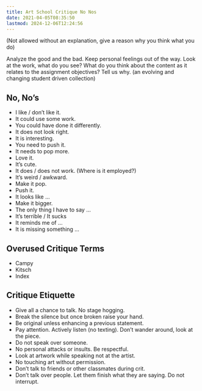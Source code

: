 ```yaml
---
title: Art School Critique No Nos
date: 2021-04-05T08:35:50
lastmod: 2024-12-06T12:24:56
---
```


(Not allowed without an explanation, give a reason why you think what you do)

Analyze the good and the bad. Keep personal feelings out of the way. Look at the work, what do you see? What do you think about the content as it relates to the assignment objectives? Tell us why. (an evolving and changing student driven collection)

## No, No’s

- I like / don’t like it.
- It could use some work.
- You could have done it differently.
- It does not look right.
- It is interesting.
- You need to push it.
- It needs to pop more.
- Love it.
- It’s cute.
- It does / does not work. (Where is it employed?)
- It’s weird / awkward.
- Make it pop.
- Push it.
- It looks like ...
- Make it bigger.
- The only thing I have to say ...
- It’s terrible / It sucks
- It reminds me of …
- It is missing something …

## Overused Critique Terms

- Campy
- Kitsch
- Index

## Critique Etiquette

- Give all a chance to talk. No stage hogging.
- Break the silence but once broken raise your hand.
- Be original unless enhancing a previous statement.
- Pay attention. Actively listen (no texting). Don’t wander around, look at the piece.
- Do not speak over someone.
- No personal attacks or insults. Be respectful.
- Look at artwork while speaking not at the artist.
- No touching art without permission.
- Don’t talk to friends or other classmates during crit.
- Don’t talk over people. Let them finish what they are saying. Do not interrupt.
